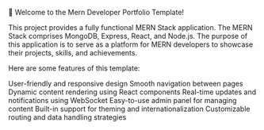 👋 Welcome to the Mern Developer Portfolio Template!

This project provides a fully functional MERN Stack application. The MERN Stack comprises MongoDB, Express, React, and Node.js. The purpose of this application is to serve as a platform for MERN developers to showcase their projects, skills, and achievements.

Here are some features of this template:

User-friendly and responsive design
Smooth navigation between pages
Dynamic content rendering using React components
Real-time updates and notifications using WebSocket
Easy-to-use admin panel for managing content
Built-in support for theming and internationalization
Customizable routing and data handling strategies
